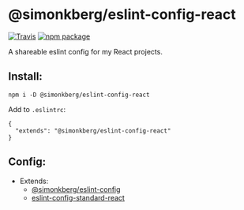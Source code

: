 # @simonkberg/eslint-config-react

[![Travis][build-badge]][build]
[![npm package][npm-badge]][npm]

A shareable eslint config for my React projects.

## Install:

```
npm i -D @simonkberg/eslint-config-react
```

Add to `.eslintrc`:
```
{
  "extends": "@simonkberg/eslint-config-react"
}
```

## Config:

- Extends:
  - [@simonkberg/eslint-config]
  - [eslint-config-standard-react]

[build-badge]: https://img.shields.io/travis/simonkberg/eslint-config-react/master.svg?style=flat-square
[build]: https://travis-ci.org/simonkberg/eslint-config-react

[npm-badge]: https://img.shields.io/npm/v/@simonkberg/eslint-config-react.svg?style=flat-square
[npm]: https://www.npmjs.org/package/@simonkberg/eslint-config-react

[@simonkberg/eslint-config]: https://www.npmjs.com/package/@simonkberg/eslint-config
[eslint-config-standard-react]: https://www.npmjs.com/package/eslint-config-standard-react
